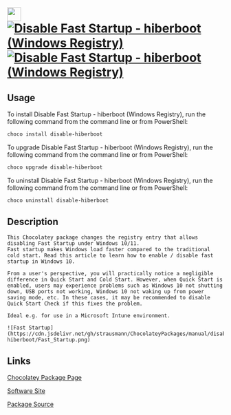 # <img src="https://cdn.jsdelivr.net/gh/strausmann/ChocolateyPackages/icons/ms-registry.png" width="32" height="32"/> [![Disable Fast Startup - hiberboot (Windows Registry)](https://img.shields.io/chocolatey/v/disable-hiberboot.svg?label=Disable+Fast+Startup+-+hiberboot+(Windows+Registry))](https://community.chocolatey.org/packages/disable-hiberboot) [![Disable Fast Startup - hiberboot (Windows Registry)](https://img.shields.io/chocolatey/dt/disable-hiberboot.svg)](https://community.chocolatey.org/packages/disable-hiberboot)

## Usage

To install Disable Fast Startup - hiberboot (Windows Registry), run the following command from the command line or from PowerShell:

```powershell
choco install disable-hiberboot
```

To upgrade Disable Fast Startup - hiberboot (Windows Registry), run the following command from the command line or from PowerShell:

```powershell
choco upgrade disable-hiberboot
```

To uninstall Disable Fast Startup - hiberboot (Windows Registry), run the following command from the command line or from PowerShell:

```powershell
choco uninstall disable-hiberboot
```

## Description


	This Chocolatey package changes the registry entry that allows disabling Fast Startup under Windows 10/11.
	Fast startup makes Windows load faster compared to the traditional cold start. Read this article to learn how to enable / disable fast startup in Windows 10.

    From a user's perspective, you will practically notice a negligible difference in Quick Start and Cold Start. However, when Quick Start is enabled, users may experience problems such as Windows 10 not shutting down, USB ports not working, Windows 10 not waking up from power saving mode, etc. In these cases, it may be recommended to disable Quick Start Check if this fixes the problem.

    Ideal e.g. for use in a Microsoft Intune environment.

	![Fast Startup](https://cdn.jsdelivr.net/gh/strausmann/ChocolateyPackages/manual/disable-hiberboot/Fast_Startup.png)

    

## Links

[Chocolatey Package Page](https://community.chocolatey.org/packages/disable-hiberboot)

[Software Site](https://github.com/strausmann/ChocolateyPackages/tree/master/manual/disable-hiberboot)

[Package Source](https://github.com/strausmann/ChocolateyPackages/tree/master/manual/disable-hiberboot)

